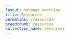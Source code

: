 ```yaml
---
layout: navpage_overview
title: Resources
permalink: /resources/
breadcrumb: resources
collection_name: resources
---
```

